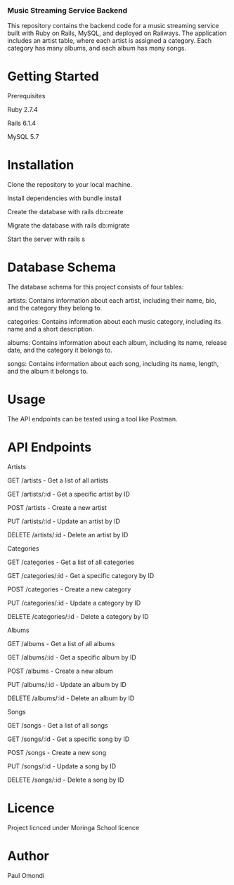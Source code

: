 ### Music Streaming Service Backend

This repository contains the backend code for a music streaming service built with Ruby on Rails, MySQL, and deployed on Railways. The application includes an artist table, where each artist is assigned a category. Each category has many albums, and each album has many songs.

# Getting Started
Prerequisites

Ruby 2.7.4

Rails 6.1.4

MySQL 5.7

# Installation
Clone the repository to your local machine.

Install dependencies with bundle install

Create the database with rails db:create

Migrate the database with rails db:migrate

Start the server with rails s

# Database Schema
The database schema for this project consists of four tables:

artists: Contains information about each artist, including their name, bio, and the category they belong to.

categories: Contains information about each music category, including its name and a short description.

albums: Contains information about each album, including its name, release date, and the category it belongs to.

songs: Contains information about each song, including its name, length, and the album it belongs to.

# Usage
The API endpoints can be tested using a tool like Postman.

# API Endpoints

Artists

GET /artists - Get a list of all artists

GET /artists/:id - Get a specific artist by ID

POST /artists - Create a new artist

PUT /artists/:id - Update an artist by ID

DELETE /artists/:id - Delete an artist by ID

Categories

GET /categories - Get a list of all categories

GET /categories/:id - Get a specific category by ID

POST /categories - Create a new category

PUT /categories/:id - Update a category by ID

DELETE /categories/:id - Delete a category by ID

Albums

GET /albums - Get a list of all albums

GET /albums/:id - Get a specific album by ID

POST /albums - Create a new album

PUT /albums/:id - Update an album by ID

DELETE /albums/:id - Delete an album by ID

Songs

GET /songs - Get a list of all songs

GET /songs/:id - Get a specific song by ID

POST /songs - Create a new song

PUT /songs/:id - Update a song by ID

DELETE /songs/:id - Delete a song by ID

# Licence 

Project licnced under Moringa School licence 

# Author 
Paul Omondi 